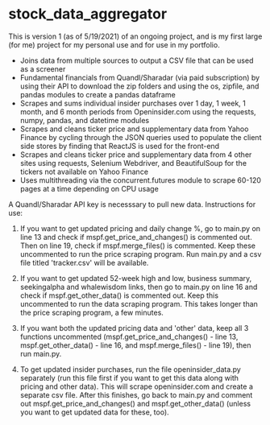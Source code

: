 # stock_data_aggregator

This is version 1 (as of 5/19/2021) of an ongoing project, and is my first large (for me) project for my personal use and for use in my portfolio.

-	Joins data from multiple sources to output a CSV file that can be used as a screener
-	Fundamental financials from Quandl/Sharadar (via paid subscription) by using their API to download the zip folders and using the os, zipfile, and pandas modules to create a pandas dataframe
-	Scrapes and sums individual insider purchases over 1 day, 1 week, 1 month, and 6 month periods from Openinsider.com using the requests, numpy, pandas, and datetime modules
-	Scrapes and cleans ticker price and supplementary data from Yahoo Finance by cycling through the JSON queries used to populate the client side stores by finding that ReactJS is used for the front-end
-	Scrapes and cleans ticker price and supplementary data from 4 other sites using requests, Selenium Webdriver, and BeautifulSoup for the tickers not available on Yahoo Finance
-	Uses multithreading via the concurrent.futures module to scrape 60-120 pages at a time depending on CPU usage

A Quandl/Sharadar API key is necesssary to pull new data.
Instructions for use:
1. If you want to get updated pricing and daily change %, go to main.py on line 13 and check if mspf.get_price_and_changes() is commented out. Then on line 19, check if mspf.merge_files() is commented. Keep these uncommented to run the price scraping program. Run main.py and a csv file titled 'tracker.csv' will be available.

2. If you want to get updated 52-week high and low, business summary, seekingalpha and whalewisdom links, then go to main.py on line 16 and check if mspf.get_other_data() is commented out. Keep this uncommented to run the data scraping program. This takes longer than the price scraping program, a few minutes.

3. If you want both the updated pricing data and 'other' data, keep all 3 functions uncommented (mspf.get_price_and_changes() - line 13, mspf.get_other_data() - line 16, and mspf.merge_files() - line 19), then run main.py.

3. To get updated insider purchases, run the file openinsider_data.py separately (run this file first if you want to get this data along with pricing and other data). This will scrape openinsider.com and create a separate csv file. After this finishes, go back to main.py and comment out mspf.get_price_and_changes() and mspf.get_other_data() (unless you want to get updated data for these, too).
